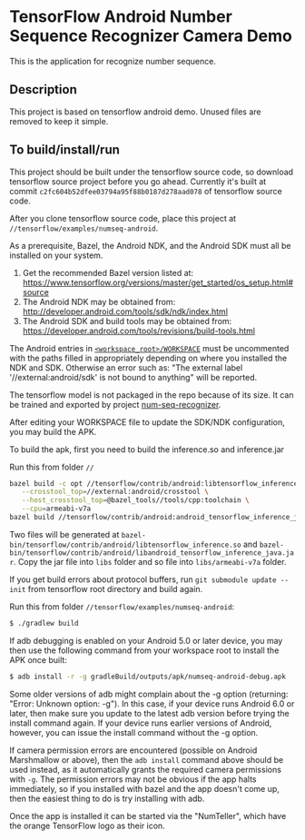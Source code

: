 # TensorFlow Android Number Sequence Recognizer Camera Demo

This is the application for recognize number sequence. 

## Description

This project is based on tensorflow android demo. Unused files are removed to keep it simple.

## To build/install/run

This project should be built under the tensorflow source code, so download 
tensorflow source project before you go ahead. Currently it's built at commit
`c2fc604b52dfee03794a95f88b0187d278aad078` of tensorflow source code.

After you clone tensorflow source code, place this project at `//tensorflow/examples/numseq-android`. 

As a prerequisite, Bazel, the Android NDK, and the Android SDK must all be
installed on your system.

1. Get the recommended Bazel version listed at:
        https://www.tensorflow.org/versions/master/get_started/os_setup.html#source
2. The Android NDK may be obtained from:
        http://developer.android.com/tools/sdk/ndk/index.html
3. The Android SDK and build tools may be obtained from:
        https://developer.android.com/tools/revisions/build-tools.html

The Android entries in [`<workspace_root>/WORKSPACE`](../../../WORKSPACE#L2-L13)
must be uncommented with the paths filled in appropriately depending on where
you installed the NDK and SDK. Otherwise an error such as:
"The external label '//external:android/sdk' is not bound to anything" will
be reported.

The tensorflow model is not packaged in the repo because of its size. It can be trained and
exported by project [num-seq-recognizer](https://github.com/gmlove/num-seq-recognizer).

After editing your WORKSPACE file to update the SDK/NDK configuration,
you may build the APK.

To build the apk, first you need to build the inference.so and inference.jar

Run this from folder `//`

```bash
bazel build -c opt //tensorflow/contrib/android:libtensorflow_inference.so \
   --crosstool_top=//external:android/crosstool \
   --host_crosstool_top=@bazel_tools//tools/cpp:toolchain \
   --cpu=armeabi-v7a
bazel build //tensorflow/contrib/android:android_tensorflow_inference_java
```

Two files will be generated at `bazel-bin/tensorflow/contrib/android/libtensorflow_inference.so`
and `bazel-bin/tensorflow/contrib/android/libandroid_tensorflow_inference_java.jar`.
Copy the jar file into `libs` folder and so file into `libs/armeabi-v7a` folder.

If you get build errors about protocol buffers, run
`git submodule update --init` from tensorflow root directory and build again.

Run this from folder `//tensorflow/examples/numseq-android`:

```bash
$ ./gradlew build
```

If adb debugging is enabled on your Android 5.0 or later device, you may then
use the following command from your workspace root to install the APK once
built:

```bash
$ adb install -r -g gradleBuild/outputs/apk/numseq-android-debug.apk
```

Some older versions of adb might complain about the -g option (returning:
"Error: Unknown option: -g").  In this case, if your device runs Android 6.0 or
later, then make sure you update to the latest adb version before trying the
install command again. If your device runs earlier versions of Android, however,
you can issue the install command without the -g option.


If camera permission errors are encountered (possible on Android Marshmallow or
above), then the `adb install` command above should be used instead, as it
automatically grants the required camera permissions with `-g`. The permission
errors may not be obvious if the app halts immediately, so if you installed
with bazel and the app doesn't come up, then the easiest thing to do is try
installing with adb.

Once the app is installed it can be started via the "NumTeller", 
which have the orange TensorFlow logo as their icon.
